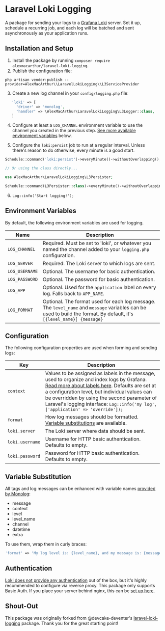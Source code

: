 # Laravel Loki Logging

A package for sending your logs to a [Grafana Loki](https://grafana.com/oss/loki/) server. Set it up, schedule a recurring job, and each log will be batched and sent asynchronously as your application runs.

## Installation and Setup

1. Install the package by running `composer require alexmacarthur/laravel-loki-logging`.
2. Publish the configuration file:

```
php artisan vendor:publish --provider=AlexMacArthur\\LaravelLokiLogging\\L3ServiceProvider
```

3. Create a new log channel in your `config/logging.php` file:

```php
   'loki' => [
     'driver' => 'monolog',
     'handler' => \AlexMacArthur\LaravelLokiLogging\L3Logger::class,
   ]
```

4. Configure at least a `LOG_CHANNEL` environment variable to use the channel you created in the previous step. [See more available environment variables](#environment-variables) below.

5. Configure the `loki:persist` job to run at a regular interval. Unless there's reason to do otherwise, every minute is a good start.

```php
Schedule::command('loki:persist')->everyMinute()->withoutOverlapping();

// Or using the class directly...

use AlexMacArthur\LaravelLokiLogging\L3Persister;

Schedule::command(L3Persister::class)->everyMinute()->withoutOverlapping();
```

6. `Log::info('Start logging!');`

## Environment Variables

By default, the following environment variables are used for logging.

| Name           | Description                                                                                                                                                           |
| -------------- | --------------------------------------------------------------------------------------------------------------------------------------------------------------------- |
| `LOG_CHANNEL`  | Required. Must be set to 'loki', or whatever you named the channel added to your `logging.php` configuration.                                                         |
| `LOG_SERVER`   | Required. The Loki server to which logs are sent.                                                                                                                     |
| `LOG_USERNAME` | Optional. The username for basic authentication.                                                                                                                      |
| `LOG_PASSWORD` | Optional. The password for basic authentication.                                                                                                                      |
| `LOG_APP`      | Optional. Used for the `application` label on every log. Falls back to `APP_NAME`.                                                                                    |
| `LOG_FORMAT`   | Optional. The format used for each log message. The `level_name` and `message` variables can be used to build the format. By default, it's `[{level_name}] {message}` |

## Configuration

The following configuration properties are used when forming and sending logs:

| Key             | Description                                                                                                                                                                                                                                                                                                                                                                                 |
| --------------- | ------------------------------------------------------------------------------------------------------------------------------------------------------------------------------------------------------------------------------------------------------------------------------------------------------------------------------------------------------------------------------------------- |
| `context`       | Values to be assigned as labels in the message, used to organize and index logs by Grafana. [Read more about labels here](https://grafana.com/docs/loki/latest/get-started/labels/). Defaults are set at a configuration level, but individual values can be overridden by using the second parameter of Laravel's logging interface: `Log::info('my log', ['application' => 'override']);` |
| `format`        | How log messages should be formatted. [Variable substitutions](#variable-substitution) are available.                                                                                                                                                                                                                                                                                       |
| `loki.server`   | The Loki server where data should be sent.                                                                                                                                                                                                                                                                                                                                                  |
| `loki.username` | Username for HTTP basic authentication. Defaults to empty.                                                                                                                                                                                                                                                                                                                                  |
| `loki.password` | Password for HTTP basic authentication. Defaults to empty.                                                                                                                                                                                                                                                                                                                                  |

## Variable Substitution

All tags and log messages can be enhanced with variable names [provided by Monolog](https://github.com/Seldaek/monolog/blob/main/src/Monolog/LogRecord.php#L106):

- message
- context
- level
- level_name
- channel
- datetime
- extra

To use them, wrap them in curly braces:

```php
'format' => 'My log level is: {level_name}, and my message is: {message}',
```

## Authentication

[Loki does not provide any authentication](https://grafana.com/docs/loki/latest/operations/authentication/) out of the box, but it's highly recommended to configure via reverse proxy. This package only supports Basic Auth. If you place your server behind nginx, this can be [set up here](https://docs.nginx.com/nginx/admin-guide/security-controls/configuring-http-basic-authentication).

## Shout-Out

This package was originally forked from @devcake-deventer's [laravel-loki-logging](https://github.com/devcake-deventer/laravel-loki-logging) package. Thank you for the great starting point!
